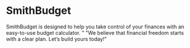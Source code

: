 # SmithBudget
SmithBudget is designed to help you take control of your finances with an easy-to-use budget calculator. "     "We believe that financial freedom starts with a clear plan. Let’s build yours today!"
